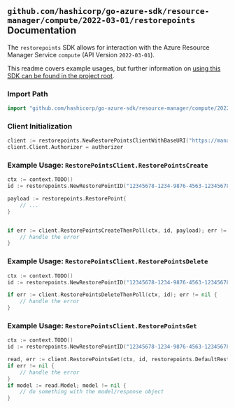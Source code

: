 
## `github.com/hashicorp/go-azure-sdk/resource-manager/compute/2022-03-01/restorepoints` Documentation

The `restorepoints` SDK allows for interaction with the Azure Resource Manager Service `compute` (API Version `2022-03-01`).

This readme covers example usages, but further information on [using this SDK can be found in the project root](https://github.com/hashicorp/go-azure-sdk/tree/main/docs).

### Import Path

```go
import "github.com/hashicorp/go-azure-sdk/resource-manager/compute/2022-03-01/restorepoints"
```


### Client Initialization

```go
client := restorepoints.NewRestorePointsClientWithBaseURI("https://management.azure.com")
client.Client.Authorizer = authorizer
```


### Example Usage: `RestorePointsClient.RestorePointsCreate`

```go
ctx := context.TODO()
id := restorepoints.NewRestorePointID("12345678-1234-9876-4563-123456789012", "example-resource-group", "restorePointCollectionValue", "restorePointValue")

payload := restorepoints.RestorePoint{
	// ...
}


if err := client.RestorePointsCreateThenPoll(ctx, id, payload); err != nil {
	// handle the error
}
```


### Example Usage: `RestorePointsClient.RestorePointsDelete`

```go
ctx := context.TODO()
id := restorepoints.NewRestorePointID("12345678-1234-9876-4563-123456789012", "example-resource-group", "restorePointCollectionValue", "restorePointValue")

if err := client.RestorePointsDeleteThenPoll(ctx, id); err != nil {
	// handle the error
}
```


### Example Usage: `RestorePointsClient.RestorePointsGet`

```go
ctx := context.TODO()
id := restorepoints.NewRestorePointID("12345678-1234-9876-4563-123456789012", "example-resource-group", "restorePointCollectionValue", "restorePointValue")

read, err := client.RestorePointsGet(ctx, id, restorepoints.DefaultRestorePointsGetOperationOptions())
if err != nil {
	// handle the error
}
if model := read.Model; model != nil {
	// do something with the model/response object
}
```
